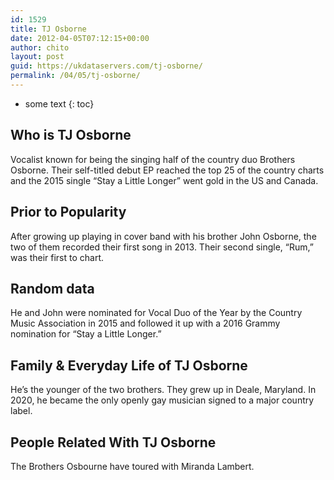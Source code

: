 ```yaml
---
id: 1529
title: TJ Osborne
date: 2012-04-05T07:12:15+00:00
author: chito
layout: post
guid: https://ukdataservers.com/tj-osborne/
permalink: /04/05/tj-osborne/
---
```


* some text
{: toc}
          
          
## Who is  TJ Osborne
                  
                  
                  
Vocalist known for being the singing half of the country duo Brothers Osborne. Their self-titled debut EP reached the top 25 of the country charts and the 2015 single &#8220;Stay a Little Longer&#8221; went gold in the US and Canada.
                  
                
                
                
## Prior to Popularity 
                  
                  
                  
After growing up playing in cover band with his brother John Osborne, the two of them recorded their first song in 2013. Their second single, &#8220;Rum,&#8221; was their first to chart.
                  
                
                
                
## Random data 
                  
                  
                  
He and John were nominated for Vocal Duo of the Year by the Country Music Association in 2015 and followed it up with a 2016 Grammy nomination for &#8220;Stay a Little Longer.&#8221;
                  
                
                
                
## Family & Everyday Life of TJ Osborne
                  
                  
                  
He&#8217;s the younger of the two brothers. They grew up in Deale, Maryland. In 2020, he became the only openly gay musician signed to a major country label.
                  
                
                
                
## People Related With  TJ Osborne
                  
                  
                  
The Brothers Osbourne have toured with Miranda Lambert.
                  
                
              
            
          
          
          
    
    
  
